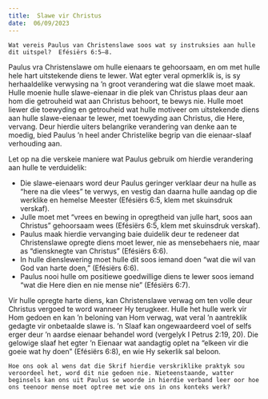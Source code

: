 ```yaml
---
title:  Slawe vir Christus
date:  06/09/2023
---
```


`Wat vereis Paulus van Christenslawe soos wat sy instruksies aan hulle dit uitspel?  Efésiërs 6:5–8.`

Paulus vra Christenslawe om hulle eienaars te gehoorsaam, en om met hulle hele hart uitstekende diens te lewer. Wat egter veral opmerklik is, is sy herhaaldelike verwysing na ’n groot verandering wat die slawe moet maak. Hulle moenie hulle slawe-eienaar in die plek van Christus plaas deur aan hom die getrouheid wat aan Christus behoort, te bewys nie. Hulle moet liewer die toewyding en getrouheid wat hulle motiveer om uitstekende diens aan hulle slawe-eienaar te lewer, met toewyding aan Christus, die Here, vervang. Deur hierdie uiters belangrike verandering van denke aan te moedig, bied Paulus ’n heel ander Christelike begrip van die eienaar-slaaf verhouding aan.

Let op na die verskeie maniere wat Paulus gebruik om hierdie verandering aan hulle te verduidelik:

* Die slawe-eienaars word deur Paulus geringer verklaar deur na hulle as “here na die vlees” te verwys, en vestig dan daarna hulle aandag op die werklike en hemelse Meester (Efésiërs 6:5, klem met skuinsdruk verskaf).
* Julle moet met “vrees en bewing in opregtheid van julle hart, soos aan Christus” gehoorsaam wees (Efésiërs 6:5, klem met skuinsdruk verskaf).
* Paulus maak hierdie vervanging baie duidelik deur te redeneer dat Christenslawe opregte diens moet lewer, nie as mensebehaers nie, maar as “diensknegte van Christus” (Efésiërs 6:6).
* In hulle dienslewering moet hulle dit soos iemand doen “wat die wil van God van harte doen,” (Efésiërs 6:6).
* Paulus nooi hulle om positiewe goedwillige diens te lewer soos iemand “wat die Here dien en nie mense nie” (Efésiërs 6:7).

Vir hulle opregte harte diens, kan Christenslawe verwag om ten volle deur Christus vergoed te word wanneer Hy terugkeer. Hulle het hulle werk vir Hom gedoen en kan ’n beloning van Hom verwag, wat veral ’n aantreklik gedagte vir onbetaalde slawe is.  ’n Slaaf kan ongewaardeerd voel of selfs erger deur ’n aardse eienaar behandel word (vergelyk I Petrus 2:19, 20). Die gelowige slaaf het egter ’n Eienaar wat aandagtig oplet na “elkeen vir die goeie wat hy doen” (Efésiërs 6:8), en wie Hy  sekerlik sal beloon.

`Hoe ons ook al wens dat die Skrif hierdie verskriklike praktyk sou veroordeel het, word dit nie gedoen nie. Nieteenstaande, watter beginsels kan ons uit Paulus se woorde in hierdie verband leer oor hoe ons teenoor mense moet optree met wie ons in ons konteks werk?`